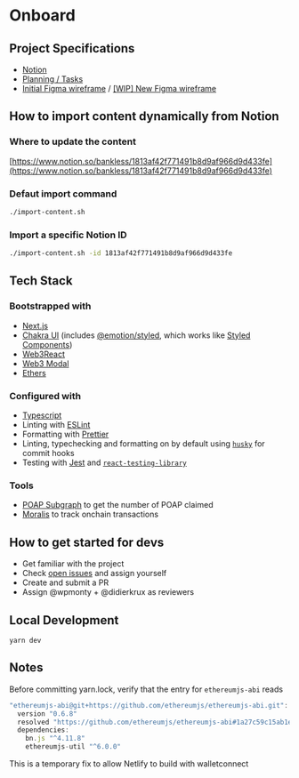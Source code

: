 # Onboard

## Project Specifications

- [Notion](https://www.notion.so/bankless/ONBOARD-c431218052c84cf598a6408aa464287b)
- [Planning / Tasks](https://www.notion.so/bankless/Onboard-planning-open-tasks-availability-405f670d58ee4aef8f10f8c8b46a329d)
- [Initial Figma wireframe](https://www.figma.com/file/ryapBbsKrI0Q77bKrMsNrQ/Onboard-MVP1?node-id=8%3A461) / [[WIP] New Figma wireframe](https://www.figma.com/file/FebGvlqhBqT5QO2iQ9mTUJ/Bankless-Onboarding?node-id=3%3A2)

## How to import content dynamically from Notion

### Where to update the content

[https://www.notion.so/bankless/1813af42f771491b8d9af966d9d433fe](https://www.notion.so/bankless/1813af42f771491b8d9af966d9d433fe)

### Defaut import command

```bash
./import-content.sh
```

### Import a specific Notion ID

```bash
./import-content.sh -id 1813af42f771491b8d9af966d9d433fe
```

## Tech Stack

### Bootstrapped with

- [Next.js](https://nextjs.org/docs)
- [Chakra UI](https://chakra-ui.com/docs/getting-started) (includes [@emotion/styled](https://emotion.sh/docs/styled), which works like [Styled Components](https://styled-components.com/docs/basics))
- [Web3React](https://github.com/NoahZinsmeister/web3-react)
- [Web3 Modal](https://www.npmjs.com/package/web3modal)
- [Ethers](https://www.npmjs.com/package/ethers)

### Configured with

- [Typescript](https://www.typescriptlang.org/)
- Linting with [ESLint](https://eslint.org/)
- Formatting with [Prettier](https://prettier.io/)
- Linting, typechecking and formatting on by default using [`husky`](https://github.com/typicode/husky) for commit hooks
- Testing with [Jest](https://jestjs.io/) and [`react-testing-library`](https://testing-library.com/docs/react-testing-library/intro)

### Tools

- [POAP Subgraph](https://thegraph.com/legacy-explorer/subgraph/poap-xyz/poap-xdai) to get the number of POAP claimed
- [Moralis](https://docs.moralis.io/transactions-and-balances/realtime-transactions) to track onchain transactions

## How to get started for devs

- Get familiar with the project
- Check [open issues](https://github.com/BanklessDAO/onboard/issues) and assign yourself
- Create and submit a PR
- Assign @wpmonty + @didierkrux as reviewers

## Local Development

`yarn dev`

## Notes

Before committing yarn.lock, verify that the entry for `ethereumjs-abi` reads

```javascript
"ethereumjs-abi@git+https://github.com/ethereumjs/ethereumjs-abi.git":
  version "0.6.8"
  resolved "https://github.com/ethereumjs/ethereumjs-abi#1a27c59c15ab1e95ee8e5c4ed6ad814c49cc439e"
  dependencies:
    bn.js "^4.11.8"
    ethereumjs-util "^6.0.0"
```

This is a temporary fix to allow Netlify to build with walletconnect
